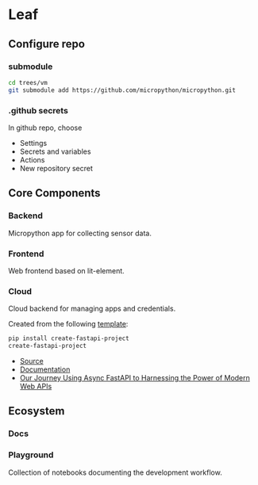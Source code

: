 # Leaf

## Configure repo

### submodule

```bash
cd trees/vm
git submodule add https://github.com/micropython/micropython.git
```


### .github secrets

In github repo, choose

* Settings
* Secrets and variables
* Actions
* New repository secret


## Core Components

### Backend

Micropython app for collecting sensor data.


### Frontend

Web frontend based on lit-element.

### Cloud

Cloud backend for managing apps and credentials.

Created from the following [template](https://github.com/allient/create-fastapi-project):

```bash
pip install create-fastapi-project
create-fastapi-project
```

* [Source](https://github.com/allient/create-fastapi-project/tree/main/create_fastapi_project/templates/full)
* [Documentation](https://github.com/jonra1993/fastapi-alembic-sqlmodel-async/blob/main/README.md)
* [Our Journey Using Async FastAPI to Harnessing the Power of Modern Web APIs](https://medium.com/allient/our-journey-using-async-fastapi-to-harnessing-the-power-of-modern-web-apis-90301827f14c)

## Ecosystem

### Docs

### Playground

Collection of notebooks documenting the development workflow.

